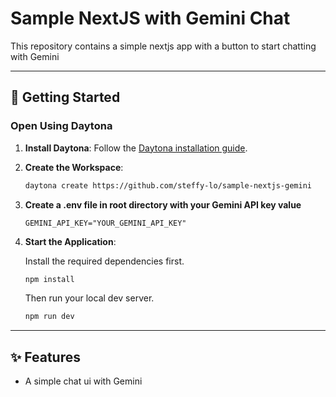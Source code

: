 # Sample NextJS with Gemini Chat
This repository contains a simple nextjs app with a button to start chatting with Gemini

---

## 🚀 Getting Started  

### Open Using Daytona  

1. **Install Daytona**: Follow the [Daytona installation guide](https://www.daytona.io/docs/installation/installation/).  
2. **Create the Workspace**:  
   ```bash  
   daytona create https://github.com/steffy-lo/sample-nextjs-gemini
   ```  
3. **Create a .env file in root directory with your Gemini API key value**
   ```
   GEMINI_API_KEY="YOUR_GEMINI_API_KEY"
   ```

4. **Start the Application**:
   
   Install the required dependencies first.
   ```bash  
   npm install
   ```  
   Then run your local dev server.
   ```bash
   npm run dev
   ```
---

## ✨ Features  
- A simple chat ui with Gemini